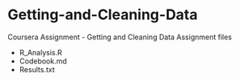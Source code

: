 # Getting-and-Cleaning-Data
Coursera Assignment - Getting and Cleaning Data 
Assignment files
- R_Analysis.R
- Codebook.md
- Results.txt
